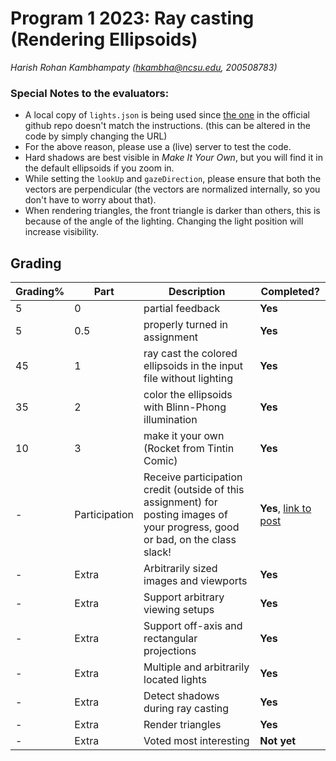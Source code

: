 # Program 1 2023: Ray casting (Rendering Ellipsoids)
_Harish Rohan Kambhampaty (hkambha@ncsu.edu, 200508783)_

### Special Notes to the evaluators:
- A local copy of `lights.json` is being used since [the one](https://ncsucgclass.github.io/prog1/ellipsoids.json) in the official github repo doesn't match the instructions. (this can be altered in the code by simply changing the URL)
- For the above reason, please use a (live) server to test the code.
- Hard shadows are best visible in _Make It Your Own_, but you will find it in the default ellipsoids if you zoom in.
- While setting the `lookUp` and `gazeDirection`, please ensure that both the vectors are perpendicular (the vectors are normalized internally, so you don't have to worry about that).
- When rendering triangles, the front triangle is darker than others, this is because of the angle of the lighting. Changing the light position will increase visibility.

## Grading
| Grading% | Part          | Description                                                                                                                     | Completed?                                                                                |
|----------|---------------|---------------------------------------------------------------------------------------------------------------------------------|-------------------------------------------------------------------------------------------|
| 5        | 0             | partial feedback                                                                                                                | **Yes**                                                                                   |
| 5        | 0.5           | properly turned in assignment                                                                                                   | **Yes**                                                                                   |
| 45       | 1             | ray cast the colored ellipsoids in the input file without lighting                                                              | **Yes**                                                                                   |
| 35       | 2             | color the ellipsoids with Blinn-Phong illumination                                                                              | **Yes**                                                                                   |
| 10       | 3             | make it your own (Rocket from Tintin Comic)                                                                                     | **Yes**                                                                                   |
| -        | Participation | Receive participation credit (outside of this assignment) for posting images of your progress, good or bad, on the class slack! | **Yes**, [link to post](https://cgclass.slack.com/archives/C01E7MQUWQY/p1694056283692389) |
| -        | Extra         | Arbitrarily sized images and viewports                                                                                          | **Yes**                                                                                   |
| -        | Extra         | Support arbitrary viewing setups                                                                                                | **Yes**                                                                                   |
| -        | Extra         | Support off-axis and rectangular projections                                                                                    | **Yes**                                                                                   |
| -        | Extra         | Multiple and arbitrarily located lights                                                                                         | **Yes**                                                                                   |
| -        | Extra         | Detect shadows during ray casting                                                                                               | **Yes**                                                                                   |
| -        | Extra         | Render triangles                                                                                                                | **Yes**                                                                                   |
| -        | Extra         | Voted most interesting                                                                                                          | **Not yet**                                                                               |
